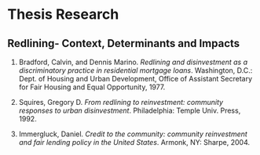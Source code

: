 # Thesis Research

## Redlining- Context, Determinants and Impacts

1. Bradford, Calvin, and Dennis Marino. *Redlining and disinvestment as a discriminatory practice in residential mortgage loans*. Washington, D.C.: Dept. of Housing and Urban Development, Office of Assistant Secretary for Fair Housing and Equal Opportunity, 1977.

2. Squires, Gregory D. *From redlining to reinvestment: community responses to urban disinvestment*. Philadelphia: Temple Univ. Press, 1992.

3. Immergluck, Daniel. *Credit to the community: community reinvestment and fair lending policy in the United States*. Armonk, NY: Sharpe, 2004.